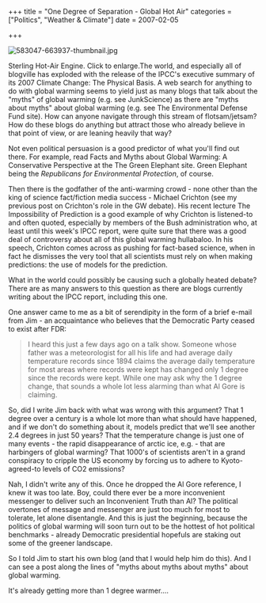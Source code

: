 +++
title = "One Degree of Separation - Global Hot Air"
categories = ["Politics", "Weather & Climate"]
date = 2007-02-05


+++


<img src="https://www.fractalog.com/jpg/583047-663937-thumbnail.jpg" alt="583047-663937-thumbnail.jpg" />

 Sterling Hot-Air Engine. Click to enlarge.The world, and especially all of blogville has exploded with the release of the IPCC's executive summary of its 2007 Climate Change: The Physical Basis. A web search for anything to do with global warming seems to yield just as many blogs that talk about the &quot;myths&quot; of global warming (e.g. see JunkScience) as there are &quot;myths about myths&quot; about global warming (e.g. see The Environmental Defense Fund site). How can anyone navigate through this stream of flotsam/jetsam? How do these blogs do anything but attract those who already believe in that point of view, or are leaning heavily that way?
    
Not even political persuasion is a good predictor of what you'll find out there. For example, read Facts and Myths about Global Warming: A Conservative Perspective at the The Green Elephant site. Green Elephant being the <em>Republicans for Environmental Protection</em>, of course.
    
Then there is the godfather of the anti-warming crowd - none other than the king of science fact/fiction media success - Michael Crichton (see my previous post on Crichton's role in the GW debate). His recent lecture The Impossibility of Prediction is a good example of why Crichton is listened-to and often quoted, especially by members of the Bush administration who, at least until this week's IPCC report, were quite sure that there was a good deal of controversy about all of this global warming hullabaloo. In his speech, Crichton comes across as pushing for fact-based science, when in fact he dismisses the very tool that all scientists must rely on when making predictions: the use of models for the prediction.
    
What in the world could possibly be causing such a globally heated debate? There are as many answers to this question as there are blogs currently writing about the IPCC report, including this one.
   
One answer came to me as a bit of serendipity in the form of a brief e-mail from Jim - an acquaintance who believes that the Democratic Party ceased to exist after FDR:
   
<blockquote> I heard this just a few days ago on a talk show. Someone whose father was a meteorologist for all his life and had average daily temperature records since 1894 claims the average daily temperature for most areas where records were kept has changed only 1 degree since the records were kept. While one may ask why the 1 degree change, that sounds a whole lot less alarming than what Al Gore is claiming. </blockquote>
    
So, did I write Jim back with what was wrong with this argument? That 1 degree over a century is a whole lot more than what should have happened, and if we don't do something about it, models predict that we'll see another 2.4 degrees in just 50 years? That the temperature change is just one of many events - the rapid disappearance of arctic ice, e.g. - that are harbingers of global warming? That 1000's of scientists aren't in a grand conspiracy to cripple the US economy by forcing us to adhere to Kyoto-agreed-to levels of CO2 emissions?
    
Nah, I didn't write any of this. Once he dropped the Al Gore reference, I knew it was too late. Boy, could there ever be a more inconvenient messenger to deliver such an Inconvenient Truth than Al? The political overtones of message and messenger are just too much for most to tolerate, let alone disentangle. And this is just the beginning, because the politics of global warming will soon turn out to be the hottest of hot political benchmarks - already Democratic presidential hopefuls are staking out some of the greener landscape.
   
So I told Jim to start his own blog (and that I would help him do this). And I can see a post along the lines of &quot;myths about myths about myths&quot; about global warming.
   
It's already getting more than 1 degree warmer....
